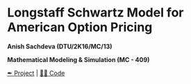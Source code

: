 # Longstaff Schwartz Model for American Option Pricing

__Anish Sachdeva (DTU/2K16/MC/13)__

__Mathematical Modeling & Simulation (MC - 409)__

[✒ Project](assets/longstaff-shwartz-project-2k16-mc-13.pdf) |
[👩‍💻 Code](longstaff_schwartz_option_pricing.m)

